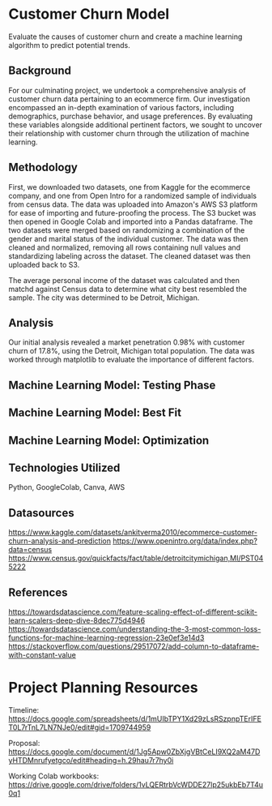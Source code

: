 # Customer Churn Model

Evaluate the causes of customer churn and create a machine learning algorithm to predict potential trends.

## Background
For our culminating project, we undertook a comprehensive analysis of customer churn data pertaining to an ecommerce firm. Our investigation encompassed an in-depth examination of various factors, including demographics, purchase behavior, and usage preferences. By evaluating these variables alongside additional pertinent factors, we sought to uncover their relationship with customer churn through the utilization of machine learning.

## Methodology 

First, we downloaded two datasets, one from Kaggle for the ecommerce company, and one from Open Intro for a randomized sample of individuals from census data. The data was uploaded into Amazon's AWS S3 platform for ease of importing and future-proofing the process. The S3 bucket was then opened in Google Colab and imported into a Pandas dataframe. The two datasets were merged based on randomizing a combination of the gender and marital status of the individual customer. The data was then cleaned and normalized, removing all rows containing null values and standardizing labeling across the dataset. The cleaned dataset was then uploaded back to S3.

The average personal income of the dataset was calculated and then matchd against Census data to determine what city best resembled the sample. The city was determined to be Detroit, Michigan.

## Analysis 

Our initial analysis revealed a market penetration 0.98% with customer churn of 17.8%, using the Detroit, Michigan total population. The data was worked through matplotlib to evaluate the importance of different factors.

## Machine Learning Model: Testing Phase

## Machine Learning Model: Best Fit

## Machine Learning Model: Optimization



## Technologies Utilized

Python, GoogleColab, Canva, AWS

## Datasources

https://www.kaggle.com/datasets/ankitverma2010/ecommerce-customer-churn-analysis-and-prediction
https://www.openintro.org/data/index.php?data=census
https://www.census.gov/quickfacts/fact/table/detroitcitymichigan,MI/PST045222

## References

https://towardsdatascience.com/feature-scaling-effect-of-different-scikit-learn-scalers-deep-dive-8dec775d4946
https://towardsdatascience.com/understanding-the-3-most-common-loss-functions-for-machine-learning-regression-23e0ef3e14d3
https://stackoverflow.com/questions/29517072/add-column-to-dataframe-with-constant-value

# Project Planning Resources

Timeline: https://docs.google.com/spreadsheets/d/1mUIbTPY1Xd29zLsRSzpnpTErIFET0L7rTnL7LN7NJe0/edit#gid=1709744959

Proposal: https://docs.google.com/document/d/1Jg5Apw0ZbXjgVBtCeLI9XQ2aM47DyHTDMnrufyetgco/edit#heading=h.29hau7r7hy0i

Working Colab workbooks: https://drive.google.com/drive/folders/1vLQERtrbVcWDDE27lp25ukbEb7T4u0q1
